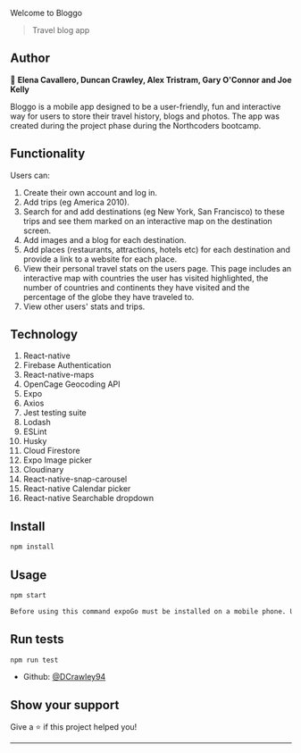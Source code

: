 Welcome to Bloggo

> Travel blog app

## Author

👤 **Elena Cavallero, Duncan Crawley, Alex Tristram, Gary O'Connor and Joe Kelly**

Bloggo is a mobile app designed to be a user-friendly, fun and interactive way for users to store their travel history, blogs and photos. The app was created during the project phase during the Northcoders bootcamp.

## Functionality

Users can:

1. Create their own account and log in.
2. Add trips (eg America 2010).
3. Search for and add destinations (eg New York, San Francisco) to these trips and see them marked on an interactive map on the destination screen.
4. Add images and a blog for each destination.
5. Add places (restaurants, attractions, hotels etc) for each destination and provide a link to a website for each place.
6. View their personal travel stats on the users page. This page includes an interactive map with countries the user has visited highlighted, the number of countries and continents they have visited and the percentage of the globe they have traveled to.
7. View other users' stats and trips.

## Technology

1. React-native
2. Firebase Authentication
3. React-native-maps
4. OpenCage Geocoding API
5. Expo
6. Axios
7. Jest testing suite
8. Lodash
9. ESLint
10. Husky
11. Cloud Firestore
12. Expo Image picker
13. Cloudinary
14. React-native-snap-carousel
15. React-native Calendar picker
16. React-native Searchable dropdown

## Install

```sh
npm install
```

## Usage

```sh
npm start

Before using this command expoGo must be installed on a mobile phone. Use npm start, scan the QR code on the expo site and create an account. You will then be able to add destinations and view the app's functionality.
```



## Run tests

```sh
npm run test
```

- Github: [@DCrawley94](https://github.com/DCrawley94)

## Show your support

Give a ⭐️ if this project helped you!

---
